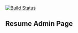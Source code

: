 [![Build Status](https://travis-ci.org/KimKiHyuk/Resume-Admin.svg?branch=master)](https://travis-ci.org/KimKiHyuk/Resume-Admin)

## Resume Admin Page
